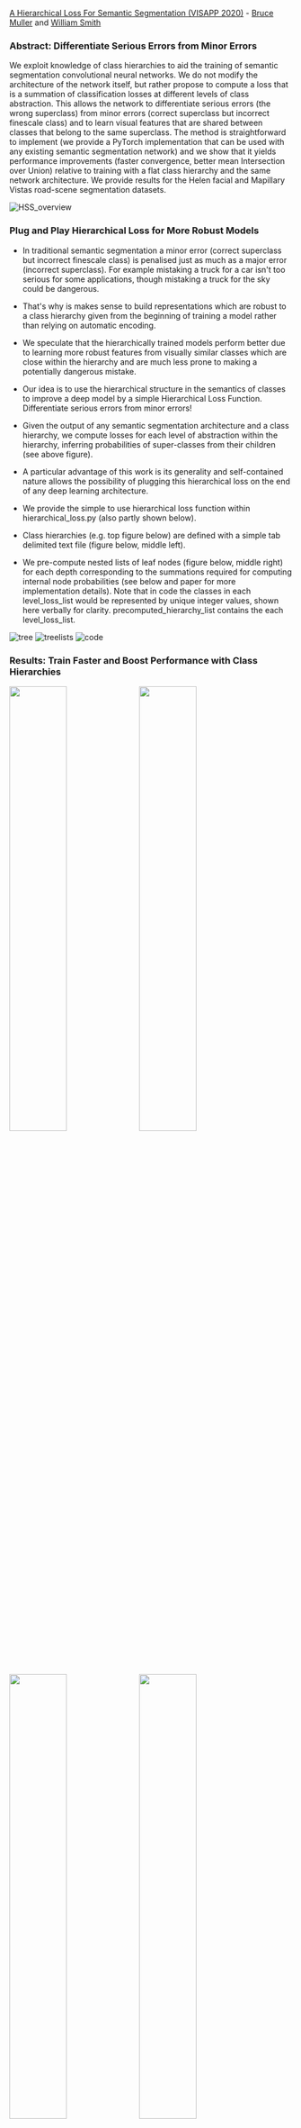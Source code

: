 [A Hierarchical Loss For Semantic Segmentation (VISAPP 2020)](https://www.scitepress.org/PublicationsDetail.aspx?ID=FUppf9bOwAg=&t=1) - [Bruce Muller](https://www.cs.york.ac.uk/cvpr/member/bruce/) and [William Smith](https://www.cs.york.ac.uk/cvpr/member/will/)

### Abstract: Differentiate Serious Errors from Minor Errors

We exploit knowledge of class hierarchies to aid the training of semantic segmentation convolutional neural networks. We do not modify the architecture of the network itself, but rather propose to compute a loss that is a summation of classification losses at different levels of class abstraction. This allows the network to differentiate serious errors (the wrong superclass) from minor errors (correct superclass but incorrect finescale class) and to learn visual features that are shared between classes that belong to the same superclass. The method is straightforward to implement (we provide a PyTorch implementation that can be used with any existing semantic segmentation network) and we show that it yields performance improvements (faster convergence, better mean Intersection over Union) relative to training with a flat class hierarchy and the same network architecture. We provide results for the Helen facial and Mapillary Vistas road-scene segmentation datasets.

![HSS_overview](imgs/HSSOverview.png)

### Plug and Play Hierarchical Loss for More Robust Models

* In traditional semantic segmentation a minor error (correct superclass but incorrect finescale class) is penalised just as much as a major error (incorrect superclass). For example mistaking a truck for a car isn't too serious for some applications, though mistaking a truck for the sky could be dangerous.

* That's why is makes sense to build representations which are robust to a class hierarchy given from the beginning of training a model rather than relying on automatic encoding.

* We speculate that the hierarchically trained models perform better due to learning more robust features from visually similar classes which are close within the hierarchy and are much less prone to making a potentially dangerous mistake.

* Our idea is to use the hierarchical structure in the semantics of classes to improve a deep model by a simple Hierarchical Loss Function. Differentiate serious errors from minor errors!

* Given the output of any semantic segmentation architecture and a class hierarchy, we compute losses for each level of abstraction within the hierarchy, inferring probabilities of super-classes from their children (see above figure).

* A particular advantage of this work is its generality and self-contained nature allows the possibility of plugging this hierarchical loss on the end of any deep learning architecture.

* We provide the simple to use hierarchical loss function within hierarchical_loss.py (also partly shown below).

* Class hierarchies (e.g. top figure below) are defined with a simple tab delimited text file (figure below, middle left).

* We pre-compute nested lists of leaf nodes (figure below, middle right) for each depth corresponding to the summations required for computing internal node probabilities (see below and paper for more implementation details). Note that in code the classes in each level_loss_list would be represented by unique integer values, shown here verbally for clarity. precomputed_hierarchy_list contains the each level_loss_list.

![tree](imgs/tree.png)
![treelists](imgs/treelists.png)
![code](imgs/losscode.png)

### Results: Train Faster and Boost Performance with Class Hierarchies

<img src="https://user-images.githubusercontent.com/48244902/74934658-9ec86600-53de-11ea-955f-ca04609164c7.png" width="45%"></img> <img src="https://user-images.githubusercontent.com/48244902/74934659-9ff99300-53de-11ea-80f1-82715f323526.png" width="45%"></img> <img src="https://user-images.githubusercontent.com/48244902/74934660-9ff99300-53de-11ea-8001-fbb28c5af672.png" width="45%"></img> <img src="https://user-images.githubusercontent.com/48244902/74934661-a0922980-53de-11ea-8b28-f1f0ffa4d710.png" width="45%"></img> 

Left: Hierarchical Losses during training for vanilla (U-Net) and hierarchically trained models (U-Net+HL).<br/>
Right: Accuracy (Intersection over Union) during training on a test set.<br/>
Top: Helen facial dataset.<br/>
Bottom: Mapillary Vistas road scene dataset.<br/>
Note: Vanilla (U-Net) and hierarchically trained models (U-Net+HL) receive identical input during training.<br/>

* Our research illustrates the potential of using losses that encourage semantically similar classes within a hierarchy to be classified close together, where the model parameters are guided towards a solution not only better quantitatively, but faster in training than using a standard loss implementation.

* Our hierarchically trained model is significantly benefiting from the hierarchical structure in the semantic class labels, particularly in the early phase of training, learning much faster than the vanilla model. This is shown in the above figures (left) where the losses for each hierarchical level outperforms and accelerates significantly initially.

* Any hierarchical structure can be provided to help train your model.

* Note that the deeper loss for finer classes is always larger than a shallower one as it's the more difficult task.

* The above figures (right) also displays mean IOU during training. Performance gain is most significant around epoch 50 and can be observed in the qualitative results from the below figure.

* Similar improvements are shown for the much more challenging Vistas road scene dataset where the number of classes is over 60 (see Vistas paper and the text file mapillary_tree.txt for the hierarchy we used).

* We also contribute a numerically stable formulation for computing log and softmax of a network output separately, a necessity for summing probabilities according to a hierarchical structure.

* Our experiments use the Helen facial dataset (http://www.ifp.illinois.edu/~vuongle2/helen/ and http://pages.cs.wisc.edu/~lizhang/projects/face-parsing/) and the Mapillary Vistas road scene dataset (https://www.mapillary.com/dataset/vistas?pKey=aFWuj_m4nGoq3-tDz5KAqQ&lat=20&lng=0&z=1.5).


![helenpreds](imgs/helenpreds.png)
![vistaspreds](imgs/vistaspreds.png)


### Try It Yourself

* The main things you need are:
  * The hierarchical loss function (see hierarchical_loss.py) which you are free to augment into your own process.
  * Some way of translating the indented text file into a of integers for input to this loss function. We used some general python which you could use too (see ptsemseg/tree.py).

* Implemented in PyTorch 1.0.0. We used Anaconda 5.2.0 and CUDA 9.0.176. 
* Provide your own intuitive hierarchy unique to your own data (see faces_tree.txt for an example).
* For semantic segmentation your data should usually be integer values for the classes. 

* Note you may need to correct your hierarchical representation within training to hold the correct channels (see train.py the class_lookup list and update_channels function (in ptsemseg/tree.py)): 

* We used U-Net for a simple model for comparison purposes but you are free to use your own.


### Acknowledgements

We would like to thank Meet Shah (https://github.com/meetshah1995/pytorch-semseg) and the contributors there for the great semantic segmentation code base with data loading, model and metric support.

### Reference

Muller, B.R., Smith, W.A.P., 2020. A Hierarchical Loss for Semantic Segmentation. In Proceedings of the 15th International Joint Conference on Computer Vision, Imaging and Computer Graphics Theory and Applications VISAPP 2020. SCITEPRESS.

@inproceedings{muller2020hierarchical,
  title={A Hierarchical Loss for Semantic Segmentation},
  author={Muller, Bruce and Smith, William A. P.},
  booktitle={Proc. of the International Conference on Computer Vision Theory and Applications (VISAPP)},
  volume={4},
  pages={260--267},
  year={2020}
}

Please feel free to get in touch if your are interested in our research! (brm512@york.ac.uk)



